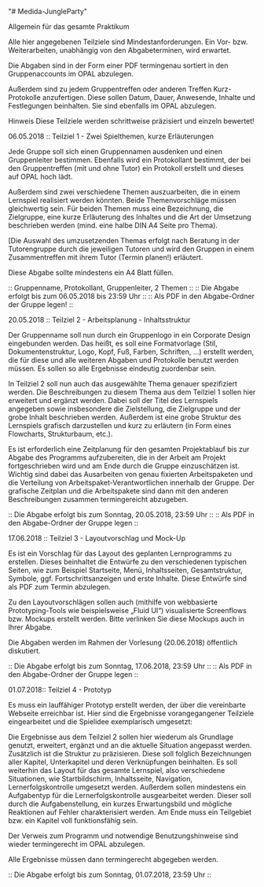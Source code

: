 "# Medida-JungleParty" 

Allgemein für das gesamte Praktikum

 
 
Alle hier angegebenen Teilziele sind Mindestanforderungen. Ein Vor- bzw. Weiterarbeiten, unabhängig von den Abgabeterminen, wird erwartet. 

Die Abgaben sind in der Form einer PDF termingenau sortiert in den Gruppenaccounts im OPAL abzulegen.

Außerdem sind zu jedem Gruppentreffen oder anderen Treffen Kurz-Protokolle anzufertigen. Diese sollen Datum, Dauer, Anwesende, Inhalte und Festlegungen beinhalten. Sie sind ebenfalls im OPAL abzulegen.

Hinweis Diese Teilziele werden schrittweise präzisiert und einzeln bewertet!

 
 
 
06.05.2018 :: Teilziel 1 - Zwei Spielthemen, kurze Erläuterungen	
 
 
Jede Gruppe soll sich einen Gruppennamen ausdenken und einen Gruppenleiter bestimmen. Ebenfalls wird ein Protokollant bestimmt, der bei den Gruppentreffen (mit und ohne Tutor) ein Protokoll erstellt und dieses auf OPAL hoch lädt.

Außerdem sind zwei verschiedene Themen auszuarbeiten, die in einem Lernspiel realisiert werden könnten. Beide Themenvorschläge müssen gleichwertig sein. 
Für beiden Themen muss eine Bezeichnung, die Zielgruppe, eine kurze Erläuterung des Inhaltes und die Art der Umsetzung beschrieben werden (mind. eine halbe DIN A4 Seite pro Thema).

[Die Auswahl des umzusetzenden Themas erfolgt nach Beratung in der Tutorengruppe durch die jeweiligen Tutoren und wird den Gruppen in einem Zusammentreffen mit ihrem Tutor (Termin planen!) erläutert.

Diese Abgabe sollte mindestens ein A4 Blatt füllen.

:: Gruppenname, Protokollant, Gruppenleiter, 2 Themen ::
:: Die Abgabe erfolgt bis zum 06.05.2018 bis 23:59 Uhr ::
:: Als PDF in den Abgabe-Ordner der Gruppe legen! ::

 

20.05.2018 :: Teilziel 2 - Arbeitsplanung - Inhaltsstruktur

 

Der Gruppenname soll nun durch ein Gruppenlogo in ein Corporate Design eingebunden werden. Das heißt, es soll eine Formatvorlage (Stil, Dokumentenstruktur, Logo, Kopf, Fuß, Farben, Schriften, ...) erstellt werden, die für diese und alle weiteren Abgaben und Protokolle benutzt werden müssen. Es sollen so alle Ergebnisse eindeutig zuordenbar sein.

In Teilziel 2 soll nun auch das ausgewählte Thema genauer spezifiziert werden. Die Beschreibungen zu diesem Thema aus dem Teilziel 1 sollen hier erweitert und ergänzt werden. Dabei soll der Titel des Lernspiels angegeben sowie insbesondere die Zielstellung, die Zielgruppe und der grobe Inhalt beschrieben werden. Außerdem ist eine grobe Struktur des Lernspiels grafisch darzustellen und kurz zu erläutern (in Form eines Flowcharts, Strukturbaum, etc.).

Es ist erforderlich eine Zeitplanung für den gesamten Projektablauf bis zur Abgabe des Programms aufzubereiten, die in der Arbeit am Projekt fortgeschrieben wird und am Ende durch die Gruppe einzuschätzen ist. Wichtig sind dabei das Ausarbeiten von genau fixierten Arbeitspaketen und die Verteilung von Arbeitspaket-Verantwortlichen innerhalb der Gruppe. Der grafische Zeitplan und die Arbeitspakete sind dann mit den anderen Beschreibungen zusammen termingereicht abzugeben.

:: Die Abgabe erfolgt bis zum Sonntag, 20.05.2018, 23:59 Uhr ::
:: Als PDF in den Abgabe-Ordner der Gruppe legen ::

 

17.06.2018 :: Teilziel 3 - Layoutvorschlag und Mock-Up

 

Es ist ein Vorschlag für das Layout des geplanten Lernprogramms zu erstellen. Dieses beinhaltet die Entwürfe zu den verschiedenen typischen Seiten, wie zum Beispiel Startseite, Menü, Inhaltsseiten, Gesamtstruktur, Symbole, ggf. Fortschrittsanzeigen und erste Inhalte. Diese Entwürfe sind als PDF zum Termin abzulegen.

Zu den Layoutvorschlägen sollen auch (mithilfe von webbasierte Prototyping-Tools wie beispielsweise „Fluid UI“) visualisierte Screenflows bzw. Mockups erstellt werden. Bitte verlinken Sie diese Mockups auch in Ihrer Abgabe.

Die Abgaben werden im Rahmen der Vorlesung (20.06.2018) öffentlich diskutiert.

:: Die Abgabe erfolgt bis zum Sonntag, 17.06.2018, 23:59 Uhr ::
:: Als PDF in den Abgabe-Ordner der Gruppe legen ::

 

01.07.2018:: Teilziel 4 - Prototyp

 

Es muss ein lauffähiger Prototyp erstellt werden, der über die vereinbarte Webseite erreichbar ist. Hier sind die Ergebnisse vorangegangener Teilziele eingearbeitet und die Spielidee exemplarisch umgesetzt:

Die Ergebnisse aus dem Teilziel 2 sollen hier wiederum als Grundlage genutzt, erweitert, ergänzt und an die aktuelle Situation angepasst werden. Zusätzlich ist die Struktur zu präzisieren. Diese soll folglich Bezeichnungen aller Kapitel, Unterkapitel und deren Verknüpfungen beinhalten. Es soll weiterhin das Layout für das gesamte Lernspiel, also verschiedene Situationen, wie Startbildschirm, Inhaltsseite, Navigation, Lernerfolgskontrolle umgesetzt werden. Außerdem sollen mindestens ein Aufgabentyp für die Lernerfolgskontrolle ausgearbeitet werden. Dieser soll durch die Aufgabenstellung, ein kurzes Erwartungsbild und mögliche Reaktionen auf Fehler charakterisiert werden. Am Ende muss ein Teilgebiet bzw. ein Kapitel voll funktionsfähig sein.

Der Verweis zum Programm und notwendige Benutzungshinweise sind wieder termingerecht im OPAL abzulegen.

Alle Ergebnisse müssen dann termingerecht abgegeben werden.


:: Die Abgabe erfolgt bis zum Sonntag, 01.07.2018, 23:59 Uhr ::

 
